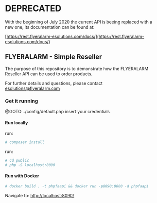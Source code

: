 # DEPRECATED

With the beginning of July 2020 the current API is beeing replaced with a new one, its documentation can be found at: 

[https://rest.flyeralarm-esolutions.com/docs/](https://rest.flyeralarm-esolutions.com/docs/)

## FLYERALARM - Simple Reseller

The purpose of this repository is to demonstrate how the
FLYERALARM Reseller API can be used to order products.

For further details and questions, please contact esolutions@flyeralarm.com

### Get it running

@GOTO ../config/default.php
insert your credentials

#### Run locally

run:

```bash
# composer install
```

run:

```bash
# cd public
# php -S localhost:8090
```

#### Run with Docker

```bash
# docker build . -t phpfaapi && docker run -p8090:8000 -d phpfaapi
```

Navigate to:
<http://localhost:8090/>
